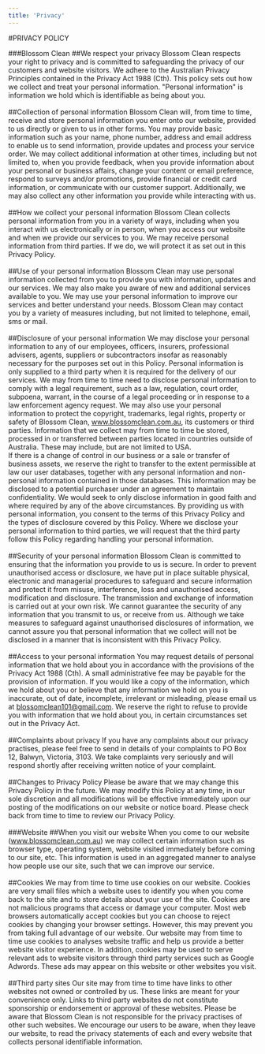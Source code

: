 ```yaml
---
title: 'Privacy'
---
```


#PRIVACY POLICY

###Blossom Clean
##We respect your privacy
Blossom Clean respects your right to privacy and is committed to safeguarding the privacy of our customers and website visitors. We adhere to the Australian Privacy Principles contained in the Privacy Act 1988 (Cth). This policy sets out how we collect and treat your personal information.
"Personal information" is information we hold which is identifiable as being about you.
<br/>
<br/>
##Collection of personal information
Blossom Clean will, from time to time, receive and store personal information you enter onto our website, provided to us directly or given to us in other forms.
You may provide basic information such as your name, phone number, address and email address to enable us to send information, provide updates and process your service order. We may collect additional information at other times, including but not limited to, when you provide feedback, when you provide information about your personal or business affairs, change your content or email preference, respond to surveys and/or promotions, provide financial or credit card information, or communicate with our customer support.
Additionally, we may also collect any other information you provide while interacting with us.
<br/>
<br/>
##How we collect your personal information
Blossom Clean collects personal information from you in a variety of ways, including when you interact with us electronically or in person, when you access our website and when we provide our services to you. We may receive personal information from third parties. If we do, we will protect it as set out in this Privacy Policy.
<br/>
<br/>
##Use of your personal information
Blossom Clean may use personal information collected from you to provide you with information, updates and our services. We may also make you aware of new and additional services available to you. We may use your personal information to improve our services and better understand your needs.
Blossom Clean may contact you by a variety of measures including, but not limited to telephone, email, sms or mail.
<br/>
<br/>
##Disclosure of your personal information
We may disclose your personal information to any of our employees, officers, insurers, professional advisers, agents, suppliers or subcontractors insofar as reasonably necessary for the purposes set out in this Policy. Personal information is only supplied to a third party when it is required for the delivery of our services.
We may from time to time need to disclose personal information to comply with a legal requirement, such as a law, regulation, court order, subpoena, warrant, in the course of a legal proceeding or in response to a law enforcement agency request.
We may also use your personal information to protect the copyright, trademarks, legal rights, property or safety of Blossom Clean, www.blossomclean.com.au, its customers or third parties.
Information that we collect may from time to time be stored, processed in or transferred between parties located in countries outside of Australia. These may include, but are not limited to   USA.   
If there is a change of control in our business or a sale or transfer of business assets, we reserve the right to transfer to the extent permissible at law our user databases, together with any personal information and non-personal information contained in those databases. This information may be disclosed to a potential purchaser under an agreement to maintain confidentiality. We would seek to only disclose information in good faith and where required by any of the above circumstances.
By providing us with personal information, you consent to the terms of this Privacy Policy and the types of disclosure covered by this Policy. Where we disclose your personal information to third parties, we will request that the third party follow this Policy regarding handling your personal information.
<br/>
<br/>
##Security of your personal information
Blossom Clean is committed to ensuring that the information you provide to us is secure. In order to prevent unauthorised access or disclosure, we have put in place suitable physical, electronic and managerial procedures to safeguard and secure information and protect it from misuse, interference, loss and unauthorised access, modification and disclosure.
The transmission and exchange of information is carried out at your own risk. We cannot guarantee the security of any information that you transmit to us, or receive from us. Although we take measures to safeguard against unauthorised disclosures of information, we cannot assure you that personal information that we collect will not be disclosed in a manner that is inconsistent with this Privacy Policy.
<br/>
<br/>
##Access to your personal information
You may request details of personal information that we hold about you in accordance with the provisions of the Privacy Act 1988 (Cth). A small administrative fee may be payable for the provision of information. If you would like a copy of the information, which we hold about you or believe that any information we hold on you is inaccurate, out of date, incomplete, irrelevant or misleading, please email us at blossomclean101@gmail.com.
We reserve the right to refuse to provide you with information that we hold about you, in certain circumstances set out in the Privacy Act.
<br/>
<br/>
##Complaints about privacy
If you have any complaints about our privacy practises, please feel free to send in details of your complaints to PO Box 12, Balwyn, Victoria, 3103. We take complaints very seriously and will respond shortly after receiving written notice of your complaint.
<br/>
<br/>
##Changes to Privacy Policy
Please be aware that we may change this Privacy Policy in the future. We may modify this Policy at any time, in our sole discretion and all modifications will be effective immediately upon our posting of the modifications on our website or notice board. Please check back from time to time to review our Privacy Policy.
<br/>
<br/>
###Website
##When you visit our website
When you come to our website (www.blossomclean.com.au) we may collect certain information such as browser type, operating system, website visited immediately before coming to our site, etc. This information is used in an aggregated manner to analyse how people use our site, such that we can improve our service.
<br/>
<br/>
##Cookies
We may from time to time use cookies on our website. Cookies are very small files which a website uses to identify you when you come back to the site and to store details about your use of the site. Cookies are not malicious programs that access or damage your computer. Most web browsers automatically accept cookies but you can choose to reject cookies by changing your browser settings. However, this may prevent you from taking full advantage of our website. Our website may from time to time use cookies to analyses website traffic and help us provide a better website visitor experience. In addition, cookies may be used to serve relevant ads to website visitors through third party services such as Google Adwords. These ads may appear on this website or other websites you visit.
<br/>
<br/>
##Third party sites
Our site may from time to time have links to other websites not owned or controlled by us. These links are meant for your convenience only. Links to third party websites do not constitute sponsorship or endorsement or approval of these websites. Please be aware that Blossom Clean is not responsible for the privacy practises of other such websites. We encourage our users to be aware, when they leave our website, to read the privacy statements of each and every website that collects personal identifiable information.